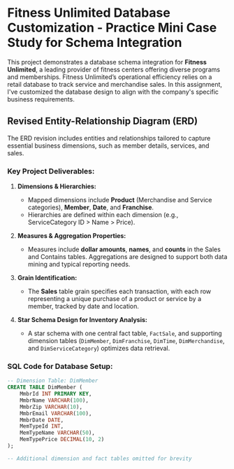 # Fitness Unlimited Database Customization - Practice Mini Case Study for Schema Integration

This project demonstrates a database schema integration for **Fitness Unlimited**, a leading provider of fitness centers offering diverse programs and memberships. Fitness Unlimited’s operational efficiency relies on a retail database to track service and merchandise sales. In this assignment, I've customized the database design to align with the company's specific business requirements. 

## Revised Entity-Relationship Diagram (ERD)
The ERD revision includes entities and relationships tailored to capture essential business dimensions, such as member details, services, and sales.

### Key Project Deliverables:
1. **Dimensions & Hierarchies:** 
   - Mapped dimensions include **Product** (Merchandise and Service categories), **Member**, **Date**, and **Franchise**.
   - Hierarchies are defined within each dimension (e.g., ServiceCategory ID > Name > Price).

2. **Measures & Aggregation Properties:**
   - Measures include **dollar amounts**, **names**, and **counts** in the Sales and Contains tables. Aggregations are designed to support both data mining and typical reporting needs.

3. **Grain Identification:**
   - The **Sales** table grain specifies each transaction, with each row representing a unique purchase of a product or service by a member, tracked by date and location.

4. **Star Schema Design for Inventory Analysis:**
   - A star schema with one central fact table, `FactSale`, and supporting dimension tables (`DimMember`, `DimFranchise`, `DimTime`, `DimMerchandise`, and `DimServiceCategory`) optimizes data retrieval.

### SQL Code for Database Setup:
```sql
-- Dimension Table: DimMember
CREATE TABLE DimMember (
    MmbrId INT PRIMARY KEY,
    MmbrName VARCHAR(100),
    MmbrZip VARCHAR(10),
    MmbrEmail VARCHAR(100),
    MmbrDate DATE,
    MemTypeId INT,
    MemTypeName VARCHAR(50),
    MemTypePrice DECIMAL(10, 2)
);

-- Additional dimension and fact tables omitted for brevity
